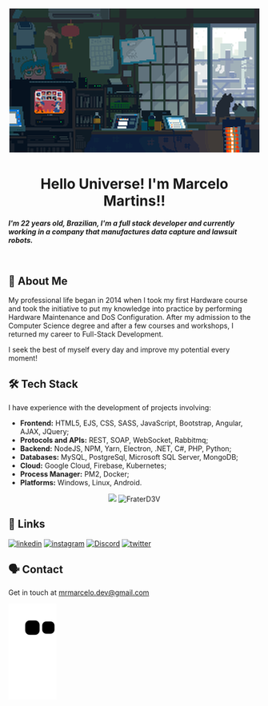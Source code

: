 <h1 align="center">
<img src="https://github.com/FraterD3V/FraterD3V/blob/main/img/codecafe.gif"/>
</h1>

<h1 align="center"> Hello Universe! I'm Marcelo Martins!! </h1>

***I'm 22 years old, Brazilian, I'm a full stack developer and currently working in a company that manufactures data capture and lawsuit robots.***

<br>


## 🚀 About Me
My professional life began in 2014 when I took my first Hardware course and took the initiative to put my knowledge into practice by performing Hardware Maintenance and DoS Configuration. After my admission to the Computer Science degree and after a few courses and workshops, I returned my career to Full-Stack Development.

I seek the best of myself every day and improve my potential every moment!


## 🛠 Tech Stack
I have experience with the development of projects involving:

- **Frontend:** HTML5, EJS, CSS, SASS, JavaScript, Bootstrap, Angular, AJAX, JQuery;
- **Protocols and APIs:** REST, SOAP, WebSocket, Rabbitmq;
- **Backend:** NodeJS, NPM, Yarn, Electron, .NET, C#, PHP, Python;
- **Databases:** MySQL, PostgreSql, Microsoft SQL Server, MongoDB;
- **Cloud:** Google Cloud, Firebase, Kubernetes;
- **Process Manager:** PM2, Docker;
- **Platforms:** Windows, Linux, Android.


<p align="center" >
  <img height="150em" src="https://github-readme-stats.vercel.app/api?username=FraterD3V&show_icons=true&theme=dark&bg_color=181818&text_color=fff"  />
  
  <img height="150em" src="https://github-readme-stats.vercel.app/api/top-langs?username=FraterD3V&show_icons=true&theme=dark&bg_color=181818&text_color=fff&layout=compact" alt="FraterD3V" />
</p>


## 🔗 Links

[![linkedin](https://img.shields.io/badge/linkedin-121212?style=for-the-badge&logo=linkedin&logoColor=white)](https://www.linkedin.com/in/marcelo-martins-10/?locale=en_US)
[![instagram](https://img.shields.io/badge/Instagram-121212?style=for-the-badge&logo=instagram&logoColor=white)](https://twitter.com/FraterD3v)
[![Discord](https://img.shields.io/badge/Discord-121212?style=for-the-badge&logo=discord&logoColor=white)](https://discord.gg/7XMZwHK)
[![twitter](https://img.shields.io/badge/twitter-121212?style=for-the-badge&logo=twitter&logoColor=white)](https://twitter.com/FraterD3v)


## 🗣️ Contact
Get in touch at mrmarcelo.dev@gmail.com


![snake gif](https://github.com/FraterD3V/FraterD3V/blob/output/github-contribution-grid-snake.svg)
